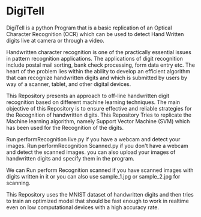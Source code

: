 # DigiTell

DigiTell is a python Program that is a basic replication of an Optical Character Recognition (OCR) which can be used to detect Hand Written digits live at camera or through a video.

Handwritten character recognition is one of the practically essential issues in pattern recognition applications. The applications of digit recognition include postal mail sorting, bank check processing, form data entry etc. The heart of the problem lies within the ability to develop an efficient algorithm that can recognize handwritten digits and which is submitted by users by way of a scanner, tablet, and other digital devices.

This Repository presents an approach to off-line handwritten digit recognition based on different machine learning techniques. The main objective of this Repository is to ensure effective and reliable strategies for the Recognition of handwritten digits. This Repository Tries to replicate the Machine learning algorithm, namely Support Vector Machine (SVM) which has been used for the Recognition of the digits. 

Run performRecognition live.py if you have a webcam and detect your images.
Run performRecognition Scanned.py if you don't have a webcam and detect the scanned images.
you can also upload your images of handwritten digits and specify them in the program.

We can Run perform Recognition scanned if you have scanned images with digits written in it or you can also use 
sample_1.jpg or sample_2.jpg for scanning.

This Repository uses the MNIST dataset of handwritten digits and then tries to train an optimized model that should be fast enough to work in realtime even on low computational devices with a high accuracy rate.
